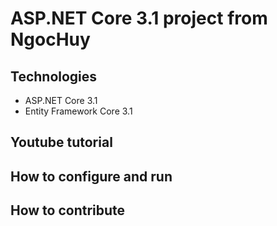# ASP.NET Core 3.1 project from NgocHuy
## Technologies
- ASP.NET Core 3.1
- Entity Framework Core 3.1
## Youtube tutorial
## How to configure and run
## How to contribute
